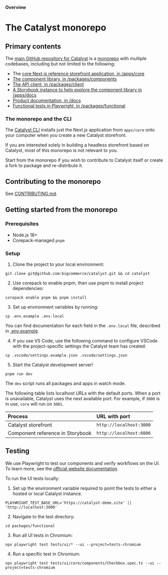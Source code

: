 **Overview**
# The Catalyst monorepo

## Primary contents

The [main GitHub repository for Catalyst](https://github.com/bigcommerce/catalyst) is a [monorepo](https://en.wikipedia.org/wiki/Monorepo) with multiple codebases, including but not limited to the following:

* The [core Next.js reference storefront application, in /apps/core](https://github.com/bigcommerce/catalyst/tree/main/apps/core)
* [The component library, in /packages/components](https://github.com/bigcommerce/catalyst/tree/main/packages/components)
* [The API client, in /packages/client](https://github.com/bigcommerce/catalyst/tree/main/packages/client)
* [A Storybook instance to help explore the component library in /apps/docs](https://github.com/bigcommerce/catalyst/tree/main/apps/docs)
* [Product documentation, in /docs](https://github.com/bigcommerce/catalyst/tree/main/docs)
* [Functional tests in Playwright, in /packages/functional](https://github.com/bigcommerce/catalyst/tree/main/packages/functional)

### The monorepo and the CLI

The [Catalyst CLI](https://www.npmjs.com/package/@bigcommerce/create-catalyst) installs just the Next.js application from `apps/core` onto your computer when you create a new Catalyst storefront.

If you are interested solely in building a headless storefront based on Catalyst, most of this monorepo is not relevant to you.

Start from the monorepo if you wish to contribute to Catalyst itself or create a fork to package and re-distribute it.

## Contributing to the monorepo

See [CONTRIBUTING.md](https://github.com/bigcommerce/catalyst/tree/main/CONTRIBUTING.md).

## Getting started from the monorepo

### Prerequisites

* Node.js 18+
* Corepack-managed `pnpm`

### Setup

1. Clone the project to your local environment:

```shell copy
git clone git@github.com:bigcommerce/catalyst.git && cd catalyst
```

2. Use corepack to enable pnpm, then use pnpm to install project dependencies:

```shell copy
corepack enable pnpm && pnpm install
```

3. Set up environment variables by running:

```shell copy
cp .env.example .env.local
```

You can find documentation for each field in the `.env.local` file, described in [.env.example](https://github.com/bigcommerce/catalyst/tree/main/.env.example).

4. If you use VS Code, use the following command to configure VSCode with the project-specific settings the Catalyst team has created:

```shell copy
cp .vscode/settings.example.json .vscode/settings.json
```

5. Start the Catalyst development server!

```shell copy
pnpm run dev
```

The `dev` script runs all packages and apps in watch mode.

The following table lists localhost URLs with the default ports. When a port is unavailable, Catalyst uses the next available port. For example, if `3000` is in use, `core` will run on `3001`.

| Process | URL with port |
|:--------|:--------------|
| Catalyst storefront | `http://localhost:3000` |
| Component reference in Storybook | `http://localhost:6006` |

## Testing

We use Playwright to test our components and verify workflows on the UI. To learn more, see the [official website documentation](https://playwright.dev/docs/intro).

To run the UI tests locally:

1. Set up the environment variable required to point the tests to either a hosted or local Catalyst instance.

```shell copy
PLAYWRIGHT_TEST_BASE_URL='https://catalyst-demo.site' || 'http://localhost:3000'
```

2. Navigate to the test directory:

```shell copy
cd packages/functional
```

3. Run all UI tests in Chromium:

```shell copy
npx playwright test tests/ui/* --ui --project=tests-chromium
```

4. Run a specific test in Chromium:

```shell copy
npx playwright test tests/ui/core/components/Checkbox.spec.ts --ui --project=tests-chromium
```

